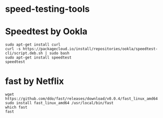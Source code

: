 # speed-testing-tools

# Speedtest by Ookla
```
sudo apt-get install curl
curl -s https://packagecloud.io/install/repositories/ookla/speedtest-cli/script.deb.sh | sudo bash
sudo apt-get install speedtest
speedtest
```
# fast by Netflix
```
wget https://github.com/ddo/fast/releases/download/v0.0.4/fast_linux_amd64
sudo install fast_linux_amd64 /usr/local/bin/fast
which fast
fast
```
